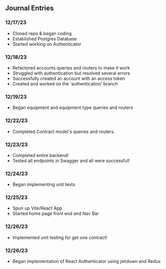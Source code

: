 ## Journal Entries

### 12/17/23
- Cloned repo & began coding
- Established Postgres Database
- Started working on Authenticator

### 12/18/23
- Refactored accounts queries and routers to make it work
- Struggled with authentication but resolved several errors
- Successfully created an account with an access token
- Created and worked on the 'authentication' branch

### 12/19/23
- Began equipment and equipment type queries and routers

### 12/22/23
- Completed Contract model's queries and routers.

### 12/23/23
- Completed entire backend!
- Tested all endpoints in Swagger and all were successful!

### 12/24/23
- Began implementing unit tests

### 12/25/23
- Spun up Vite/React App
- Started home page front end and Nav Bar

### 12/26/23
- Implemented unit testing for get one contract!

### 12/26/23
- Began implementation of React Authenticator using jwtdown and Redux
